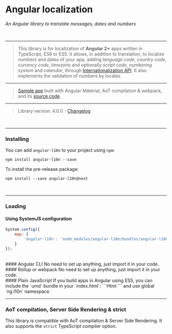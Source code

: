 # Angular localization
_An Angular library to translate messages, dates and numbers_

<br>

---

> This library is for localization of **Angular 2+** apps written in TypeScript, ES6 or ES5. 
It allows, in addition to translation, to localize numbers and dates of your app, adding _language code_, _country code_, _currency code_, _timezone_ and optionally _script code_, _numbering system_ and _calendar_, through [Internationalization API](spec/configuration.md#intl-api). It also implements the validation of numbers by locales.

---

> [Sample app](http://robisim74.github.io/angular-l10n-sample) built with Angular Material, AoT compilation & webpack, and its [source code](https://github.com/robisim74/angular-l10n-sample).

---

> Library version: 4.0.0 - [Changelog](https://github.com/robisim74/angular-l10n/releases) 

<br>

---

### Installing
You can add `angular-l10n` to your project using `npm`:
```Shell
npm install angular-l10n --save 
```
To install the pre-release package:
```Shell
npm install --save angular-l10n@next
```

<br>

---

### Loading
#### Using SystemJS configuration
```JavaScript
System.config({
    map: {
        'angular-l10n': 'node_modules/angular-l10n/bundles/angular-l10n.umd.js'
    }
});
```
<br>
#### Angular CLI
No need to set up anything, just import it in your code.

<br>
#### Rollup or webpack
No need to set up anything, just import it in your code.

<br>
#### Plain JavaScript
If you build apps in Angular using ES5, you can include the `umd` bundle in your `index.html`:
```Html
<script src="node_modules/angular-l10n/bundles/angular-l10n.umd.js"></script>
```
and use global `ng.l10n` namespace.

<br>

---

### AoT compilation, Server Side Rendering & strict
This library is compatible with AoT compilation & Server Side Rendering. It also supports the `strict` TypeScript compiler option.
